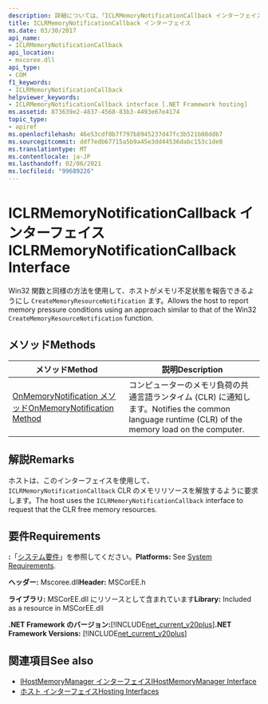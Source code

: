 ```yaml
---
description: 詳細については、「ICLRMemoryNotificationCallback インターフェイス」を参照してください。
title: ICLRMemoryNotificationCallback インターフェイス
ms.date: 03/30/2017
api_name:
- ICLRMemoryNotificationCallback
api_location:
- mscoree.dll
api_type:
- COM
f1_keywords:
- ICLRMemoryNotificationCallback
helpviewer_keywords:
- ICLRMemoryNotificationCallback interface [.NET Framework hosting]
ms.assetid: 873639e2-4837-4568-83b3-4493e67e4174
topic_type:
- apiref
ms.openlocfilehash: 46e53cdf0b7f797b8945237d47fc3b521b08ddb7
ms.sourcegitcommit: ddf7edb67715a5b9a45e3dd44536dabc153c1de0
ms.translationtype: MT
ms.contentlocale: ja-JP
ms.lasthandoff: 02/06/2021
ms.locfileid: "99689226"
---
```

# <a name="iclrmemorynotificationcallback-interface"></a><span data-ttu-id="fd8fb-103">ICLRMemoryNotificationCallback インターフェイス</span><span class="sxs-lookup"><span data-stu-id="fd8fb-103">ICLRMemoryNotificationCallback Interface</span></span>

<span data-ttu-id="fd8fb-104">Win32 関数と同様の方法を使用して、ホストがメモリ不足状態を報告できるようにし `CreateMemoryResourceNotification` ます。</span><span class="sxs-lookup"><span data-stu-id="fd8fb-104">Allows the host to report memory pressure conditions using an approach similar to that of the Win32 `CreateMemoryResourceNotification` function.</span></span>  
  
## <a name="methods"></a><span data-ttu-id="fd8fb-105">メソッド</span><span class="sxs-lookup"><span data-stu-id="fd8fb-105">Methods</span></span>  
  
|<span data-ttu-id="fd8fb-106">メソッド</span><span class="sxs-lookup"><span data-stu-id="fd8fb-106">Method</span></span>|<span data-ttu-id="fd8fb-107">説明</span><span class="sxs-lookup"><span data-stu-id="fd8fb-107">Description</span></span>|  
|------------|-----------------|  
|[<span data-ttu-id="fd8fb-108">OnMemoryNotification メソッド</span><span class="sxs-lookup"><span data-stu-id="fd8fb-108">OnMemoryNotification Method</span></span>](iclrmemorynotificationcallback-onmemorynotification-method.md)|<span data-ttu-id="fd8fb-109">コンピューターのメモリ負荷の共通言語ランタイム (CLR) に通知します。</span><span class="sxs-lookup"><span data-stu-id="fd8fb-109">Notifies the common language runtime (CLR) of the memory load on the computer.</span></span>|  
  
## <a name="remarks"></a><span data-ttu-id="fd8fb-110">解説</span><span class="sxs-lookup"><span data-stu-id="fd8fb-110">Remarks</span></span>  

 <span data-ttu-id="fd8fb-111">ホストは、このインターフェイスを使用して、 `ICLRMemoryNotificationCallback` CLR のメモリリソースを解放するように要求します。</span><span class="sxs-lookup"><span data-stu-id="fd8fb-111">The host uses the `ICLRMemoryNotificationCallback` interface to request that the CLR free memory resources.</span></span>  
  
## <a name="requirements"></a><span data-ttu-id="fd8fb-112">要件</span><span class="sxs-lookup"><span data-stu-id="fd8fb-112">Requirements</span></span>  

 <span data-ttu-id="fd8fb-113">**:**「[システム要件](../../get-started/system-requirements.md)」を参照してください。</span><span class="sxs-lookup"><span data-stu-id="fd8fb-113">**Platforms:** See [System Requirements](../../get-started/system-requirements.md).</span></span>  
  
 <span data-ttu-id="fd8fb-114">**ヘッダー:** Mscoree.dll</span><span class="sxs-lookup"><span data-stu-id="fd8fb-114">**Header:** MSCorEE.h</span></span>  
  
 <span data-ttu-id="fd8fb-115">**ライブラリ:** MSCorEE.dll にリソースとして含まれています</span><span class="sxs-lookup"><span data-stu-id="fd8fb-115">**Library:** Included as a resource in MSCorEE.dll</span></span>  
  
 <span data-ttu-id="fd8fb-116">**.NET Framework のバージョン:**[!INCLUDE[net_current_v20plus](../../../../includes/net-current-v20plus-md.md)]</span><span class="sxs-lookup"><span data-stu-id="fd8fb-116">**.NET Framework Versions:** [!INCLUDE[net_current_v20plus](../../../../includes/net-current-v20plus-md.md)]</span></span>  
  
## <a name="see-also"></a><span data-ttu-id="fd8fb-117">関連項目</span><span class="sxs-lookup"><span data-stu-id="fd8fb-117">See also</span></span>

- [<span data-ttu-id="fd8fb-118">IHostMemoryManager インターフェイス</span><span class="sxs-lookup"><span data-stu-id="fd8fb-118">IHostMemoryManager Interface</span></span>](ihostmemorymanager-interface.md)
- [<span data-ttu-id="fd8fb-119">ホスト インターフェイス</span><span class="sxs-lookup"><span data-stu-id="fd8fb-119">Hosting Interfaces</span></span>](hosting-interfaces.md)
